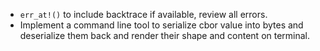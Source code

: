* `err_at!()` to include backtrace if available, review all errors.
* Implement a command line tool to serialize cbor value into bytes and deserialize them
  back and render their shape and content on terminal.
